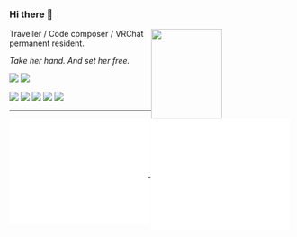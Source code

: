 ### Hi there 👋

<a href="https://github.com/AsterisMono?tab=repositories" >
  <img align="right" width="50%" height="160rem" src="https://stats.amono.me/api?username=AsterisMono&theme=transparent&hide_border=true" />
</a>

Traveller / Code composer / VRChat permanent resident.

*Take her hand. And set her free.*

![](https://komarev.com/ghpvc/?username=asterismono)
![](https://dxrating.luoling.moe/api/genImage/cmiki)

![](https://img.shields.io/badge/NixOS-5277C3?logo=nixos&logoColor=white)
![](https://img.shields.io/badge/TypeScript-007ACC?logo=typescript&logoColor=white)
![](https://img.shields.io/badge/React-20232A?logo=react&logoColor=61DAFB)
![](https://img.shields.io/badge/Node.js-339933?logo=nodedotjs&logoColor=white)
![](https://img.shields.io/badge/VRChat-07242b?logo=VRChat&logoColor=white)

---
<a href="https://github.com/AsterisMono">
  <img align="top" width="49%" src="./metrics-left.svg" />
</a>
<a href="https://noise.amono.me">
  <img align="center" width="49%" src="./metrics-right.svg" />
</a>
